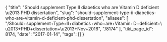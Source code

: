{
    "title": "Should supplement Type II diabetics who are Vitamin D deficient \u2013 PHD dissertation",
    "slug": "should-supplement-type-ii-diabetics-who-are-vitamin-d-deficient-phd-dissertation",
    "aliases": [
        "/Should+supplement+Type+II+diabetics+who+are+Vitamin+D+deficient+\u2013+PHD+dissertation+\u2013+Nov+2016",
        "/8174"
    ],
    "tiki_page_id": 8174,
    "date": "2017-01-14",
    "tags": []
}